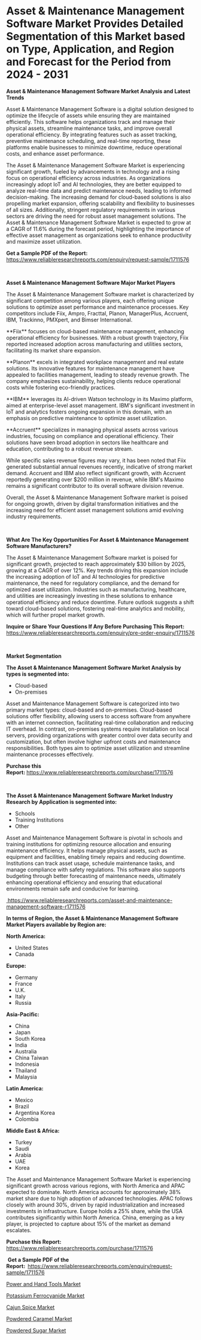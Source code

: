 <p><h1>Asset & Maintenance Management Software Market Provides Detailed Segmentation of this Market based on Type, Application, and Region and Forecast for the Period from 2024 - 2031</h1></p><p><strong>Asset & Maintenance Management Software Market Analysis and Latest Trends</strong></p>
<p><p>Asset & Maintenance Management Software is a digital solution designed to optimize the lifecycle of assets while ensuring they are maintained efficiently. This software helps organizations track and manage their physical assets, streamline maintenance tasks, and improve overall operational efficiency. By integrating features such as asset tracking, preventive maintenance scheduling, and real-time reporting, these platforms enable businesses to minimize downtime, reduce operational costs, and enhance asset performance.</p><p>The Asset & Maintenance Management Software Market is experiencing significant growth, fueled by advancements in technology and a rising focus on operational efficiency across industries. As organizations increasingly adopt IoT and AI technologies, they are better equipped to analyze real-time data and predict maintenance needs, leading to informed decision-making. The increasing demand for cloud-based solutions is also propelling market expansion, offering scalability and flexibility to businesses of all sizes. Additionally, stringent regulatory requirements in various sectors are driving the need for robust asset management solutions. The Asset & Maintenance Management Software Market is expected to grow at a CAGR of 11.6% during the forecast period, highlighting the importance of effective asset management as organizations seek to enhance productivity and maximize asset utilization.</p></p>
<p><strong>Get a Sample PDF of the Report:&nbsp;</strong> <a href="https://www.reliableresearchreports.com/enquiry/request-sample/1711576?utm_campaign=1616&utm_medium=2&utm_source=Github&utm_content=ia&utm_term=22102024&utm_id=asset-maintenance-management-software">https://www.reliableresearchreports.com/enquiry/request-sample/1711576</a></p>
<p>&nbsp;</p>
<p><strong>Asset & Maintenance Management Software Major Market Players</strong></p>
<p><p>The Asset & Maintenance Management Software market is characterized by significant competition among various players, each offering unique solutions to optimize asset performance and maintenance processes. Key competitors include Fiix, Ampro, Fracttal, Planon, ManagerPlus, Accruent, IBM, Trackinno, PMXpert, and Bimser International.</p><p>**Fiix** focuses on cloud-based maintenance management, enhancing operational efficiency for businesses. With a robust growth trajectory, Fiix reported increased adoption across manufacturing and utilities sectors, facilitating its market share expansion.</p><p>**Planon** excels in integrated workplace management and real estate solutions. Its innovative features for maintenance management have appealed to facilities management, leading to steady revenue growth. The company emphasizes sustainability, helping clients reduce operational costs while fostering eco-friendly practices.</p><p>**IBM** leverages its AI-driven Watson technology in its Maximo platform, aimed at enterprise-level asset management. IBM's significant investment in IoT and analytics fosters ongoing expansion in this domain, with an emphasis on predictive maintenance to optimize asset utilization.</p><p>**Accruent** specializes in managing physical assets across various industries, focusing on compliance and operational efficiency. Their solutions have seen broad adoption in sectors like healthcare and education, contributing to a robust revenue stream.</p><p>While specific sales revenue figures may vary, it has been noted that Fiix generated substantial annual revenues recently, indicative of strong market demand. Accruent and IBM also reflect significant growth, with Accruent reportedly generating over $200 million in revenue, while IBM's Maximo remains a significant contributor to its overall software division revenue.</p><p>Overall, the Asset & Maintenance Management Software market is poised for ongoing growth, driven by digital transformation initiatives and the increasing need for efficient asset management solutions amid evolving industry requirements.</p></p>
<p>&nbsp;</p>
<p><strong>What Are The Key Opportunities For Asset & Maintenance Management Software Manufacturers?</strong></p>
<p><p>The Asset & Maintenance Management Software market is poised for significant growth, projected to reach approximately $30 billion by 2025, growing at a CAGR of over 12%. Key trends driving this expansion include the increasing adoption of IoT and AI technologies for predictive maintenance, the need for regulatory compliance, and the demand for optimized asset utilization. Industries such as manufacturing, healthcare, and utilities are increasingly investing in these solutions to enhance operational efficiency and reduce downtime. Future outlook suggests a shift toward cloud-based solutions, fostering real-time analytics and mobility, which will further propel market growth.</p></p>
<p><strong>Inquire or Share Your Questions If Any Before Purchasing This Report:</strong> <a href="https://www.reliableresearchreports.com/enquiry/pre-order-enquiry/1711576?utm_campaign=1616&utm_medium=2&utm_source=Github&utm_content=ia&utm_term=22102024&utm_id=asset-maintenance-management-software">https://www.reliableresearchreports.com/enquiry/pre-order-enquiry/1711576</a></p>
<p>&nbsp;</p>
<p><strong>Market Segmentation</strong></p>
<p><strong>The Asset & Maintenance Management Software Market Analysis by types is segmented into:</strong></p>
<p><ul><li>Cloud-based</li><li>On-premises</li></ul></p>
<p><p>Asset and Maintenance Management Software is categorized into two primary market types: cloud-based and on-premises. Cloud-based solutions offer flexibility, allowing users to access software from anywhere with an internet connection, facilitating real-time collaboration and reducing IT overhead. In contrast, on-premises systems require installation on local servers, providing organizations with greater control over data security and customization, but often involve higher upfront costs and maintenance responsibilities. Both types aim to optimize asset utilization and streamline maintenance processes effectively.</p></p>
<p><strong>Purchase this Report:&nbsp;</strong><a href="https://www.reliableresearchreports.com/purchase/1711576?utm_campaign=1616&utm_medium=2&utm_source=Github&utm_content=ia&utm_term=22102024&utm_id=asset-maintenance-management-software">https://www.reliableresearchreports.com/purchase/1711576</a></p>
<p>&nbsp;</p>
<p><strong>The Asset & Maintenance Management Software Market Industry Research by Application is segmented into:</strong></p>
<p><ul><li>Schools</li><li>Training Institutions</li><li>Other</li></ul></p>
<p><p>Asset and Maintenance Management Software is pivotal in schools and training institutions for optimizing resource allocation and ensuring maintenance efficiency. It helps manage physical assets, such as equipment and facilities, enabling timely repairs and reducing downtime. Institutions can track asset usage, schedule maintenance tasks, and manage compliance with safety regulations. This software also supports budgeting through better forecasting of maintenance needs, ultimately enhancing operational efficiency and ensuring that educational environments remain safe and conducive for learning.</p></p>
<p><a href="https://www.reliableresearchreports.com/asset-and-maintenance-management-software-r1711576?utm_campaign=1616&utm_medium=2&utm_source=Github&utm_content=ia&utm_term=22102024&utm_id=asset-maintenance-management-software">&nbsp;https://www.reliableresearchreports.com/asset-and-maintenance-management-software-r1711576</a></p>
<p><strong>In terms of Region, the Asset & Maintenance Management Software Market Players available by Region are:</strong></p>
<p>
    <p> <strong> North America: </strong>
        <ul>
            <li>United States</li>
            <li>Canada</li>
        </ul>
        </p> 
    <p> <strong> Europe: </strong>
        <ul>
            <li>Germany</li>
            <li>France</li>
            <li>U.K.</li>
            <li>Italy</li>
            <li>Russia</li>
        </ul>
        </p> 
    <p> <strong> Asia-Pacific: </strong>
        <ul>
            <li>China</li>
            <li>Japan</li>
            <li>South Korea</li>
            <li>India</li>
            <li>Australia</li>
            <li>China Taiwan</li>
            <li>Indonesia</li>
            <li>Thailand</li>
            <li>Malaysia</li>
        </ul>
        </p> 
    <p> <strong> Latin America: </strong>
        <ul>
            <li>Mexico</li>
            <li>Brazil</li>
            <li>Argentina Korea</li>
            <li>Colombia</li>
        </ul>
        </p> 
    <p> <strong> Middle East & Africa: </strong>
        <ul>
            <li>Turkey</li>
            <li>Saudi</li>
            <li>Arabia</li>
            <li>UAE</li>
            <li>Korea</li>
        </ul>
    </p>
    </p>
<p><p>The Asset and Maintenance Management Software Market is experiencing significant growth across various regions, with North America and APAC expected to dominate. North America accounts for approximately 38% market share due to high adoption of advanced technologies. APAC follows closely with around 30%, driven by rapid industrialization and increased investments in infrastructure. Europe holds a 25% share, while the USA contributes significantly within North America. China, emerging as a key player, is projected to capture about 15% of the market as demand escalates.</p></p>
<p><strong>Purchase this Report: </strong><a href="https://www.reliableresearchreports.com/purchase/1711576?utm_campaign=1616&utm_medium=2&utm_source=Github&utm_content=ia&utm_term=22102024&utm_id=asset-maintenance-management-software">https://www.reliableresearchreports.com/purchase/1711576</a></p>
<p>&nbsp;<strong>Get a Sample PDF of the Report:&nbsp;&nbsp;</strong><a href="https://www.reliableresearchreports.com/enquiry/request-sample/1711576?utm_campaign=1616&utm_medium=2&utm_source=Github&utm_content=ia&utm_term=22102024&utm_id=asset-maintenance-management-software">https://www.reliableresearchreports.com/enquiry/request-sample/1711576</a></p>
<p><strong></strong></p>
<p><p><a href="https://www.linkedin.com/pulse/power-hand-tools-market-analysis-product-segmentation-regional-eucle?utm_campaign=1616&utm_medium=2&utm_source=Github&utm_content=ia&utm_term=22102024&utm_id=asset-maintenance-management-software">Power and Hand Tools Market</a></p><p><a href="https://www.linkedin.com/pulse/booming-potassium-ferrocyanide-market-sector-analysis-growth-3flce?utm_campaign=1616&utm_medium=2&utm_source=Github&utm_content=ia&utm_term=22102024&utm_id=asset-maintenance-management-software">Potassium Ferrocyanide Market</a></p><p><a href="https://github.com/AshikRahman665/Market-Research-Report-List-1/blob/main/cajun-spice-market.md?utm_campaign=1616&utm_medium=2&utm_source=Github&utm_content=ia&utm_term=22102024&utm_id=asset-maintenance-management-software">Cajun Spice Market</a></p><p><a href="https://www.linkedin.com/pulse/powdered-caramel-market-regional-outlook-competition-2024-2031-sfbce?utm_campaign=1616&utm_medium=2&utm_source=Github&utm_content=ia&utm_term=22102024&utm_id=asset-maintenance-management-software">Powdered Caramel Market</a></p><p><a href="https://www.linkedin.com/pulse/strategic-insights-global-powdered-sugar-market-trends-2024-wctxe?utm_campaign=1616&utm_medium=2&utm_source=Github&utm_content=ia&utm_term=22102024&utm_id=asset-maintenance-management-software">Powdered Sugar Market</a></p></p>